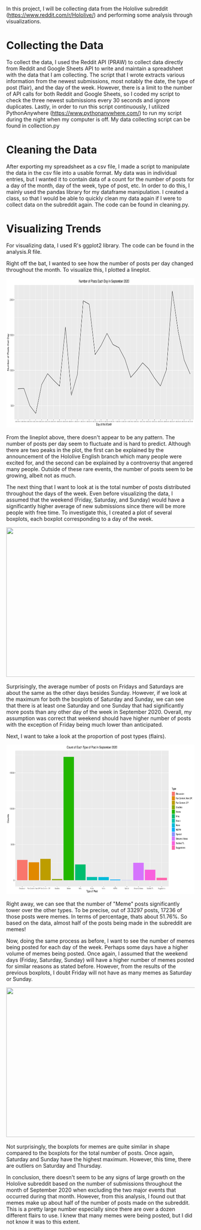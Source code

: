 In this project, I will be collecting data from the Hololive subreddit (https://www.reddit.com/r/Hololive/) and performing some analysis through visualizations. 

# Collecting the Data
To collect the data, I used the Reddit API (PRAW) to collect data directly from Reddit and Google Sheets API to write and maintain a spreadsheet with the data that I am collecting. The script that I wrote extracts various information from the newest submissions, most notably the date, the type of post (flair), and the day of the week. However, there is a limit to the number of API calls for both Reddit and Google Sheets, so I coded my script to check the three newest submissions every 30 seconds and ignore duplicates. Lastly, in order to run this script continuously, I utilized PythonAnywhere (https://www.pythonanywhere.com/) to run my script during the night when my computer is off. My data collecting script can be found in collection.py

# Cleaning the Data
After exporting my spreadsheet as a csv file, I made a script to manipulate the data in the csv file into a usable format. My data was in individual entries, but I wanted it to contain data of a count for the number of posts for a day of the month, day of the week, type of post, etc. In order to do this, I mainly used the pandas library for my dataframe manipulation. I created a class, so that I would be able to quickly clean my data again if I were to collect data on the subreddit again. The code can be found in cleaning.py.

# Visualizing Trends
For visualizing data, I used R's ggplot2 library. The code can be found in the analysis.R file.

Right off the bat, I wanted to see how the number of posts per day changed throughout the month. To visualize this, I plotted a lineplot.

<img src="/Graphs/day_count.png" width="800" height="400">


From the lineplot above, there doesn't appear to be any pattern. The number of posts per day seem to fluctuate and is hard to predict. Although there are two peaks in the plot, the first can be explained by the announcement of the Hololive English branch which many people were excited for, and the second can be explained by a controversy that angered many people. Outside of these rare events, the number of posts seem to be growing, albeit not as much.  

The next thing that I want to look at is the total number of posts distributed throughout the days of the week. Even before visualizing the data, I assumed that the weekend (Friday, Saturday, and Sunday) would have a significantly higher average of new submissions since there will be more people with free time. To investigate this, I created a plot of several boxplots, each boxplot corresponding to a day of the week. 

<img src="https://cdn.discordapp.com/attachments/809997123893461002/809997233567039488/dotw_boxplots_2020-1.png" width="800" height="400">

Surprisingly, the average number of posts on Fridays and Saturdays are about the same as the other days besides Sunday. However, if we look at the maximum for both the boxplots of Saturday and Sunday, we can see that there is at least one Saturday and one Sunday that had significantly more posts than any other day of the week in September 2020. Overall, my assumption was correct that weekend should have higher number of posts with the exception of Friday being much lower than anticipated. 

Next, I want to take a look at the proportion of post types (flairs). 

<img src="/Graphs/flair_count.png" width="800" height="400">

Right away, we can see that the number of "Meme" posts significantly tower over the other types. To be precise, out of 33297 posts, 17236 of those posts were memes. In terms of percentage, thats about 51.76%. So based on the data, almost half of the posts being made in the subreddit are memes!

Now, doing the same process as before, I want to see the number of memes being posted for each day of the week. Perhaps some days have a higher volume of memes being posted. Once again, I assumed that the weekend days (Friday, Saturday, Sunday) will have a higher number of memes posted for similar reasons as stated before. However, from the results of the previous boxplots, I doubt Friday will not have as many memes as Saturday or Sunday. 

<img src="https://cdn.discordapp.com/attachments/809997123893461002/810002833129603082/dotw_memes-1.png" width="800" height="400">

Not surprisingly, the boxplots for memes are quite similar in shape compared to the boxplots for the total number of posts. Once again, Saturday and Sunday have the highest maximum. However, this time, there are outliers on Saturday and Thursday. 

In conclusion, there doesn't seem to be any signs of large growth on the Hololive subreddit based on the number of submissions throughout the month of September 2020 when excluding the two major events that occurred during that month. However, from this analysis, I found out that memes make up about half of the number of posts made on the subreddit. This is a pretty large number especially since there are over a dozen different flairs to use. I knew that many memes were being posted, but I did not know it was to this extent. 
